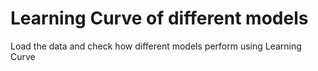 # Learning Curve of different models

Load the data and check how different models perform using Learning Curve
